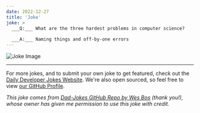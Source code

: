 ```yaml
---
date: 2022-12-27
title: 'Joke'
joke: >
  ___Q:___ What are the three hardest problems in computer science?
  
  ___A:___ Naming things and off-by-one errors
---
```



![Joke Image](https://private.xtrp.io/projects/DailyDeveloperJokes/public_image_server/images/5e1259316ab83.png)

---

For more jokes, and to submit your own joke to get featured, check out the [Daily Developer Jokes Website](https://dailydeveloperjokes.github.io/). We're also open sourced, so feel free to view [our GitHub Profile](https://github.com/dailydeveloperjokes).


_This joke comes from [Dad-Jokes GitHub Repo by Wes Bos](https://github.com/wesbos/dad-jokes) (thank you!), whose owner has given me permission to use this joke with credit._

<!--
Joke text:
**Q:** What are the three hardest problems in computer science?

**A:** Naming things and off-by-one errors
 -->


